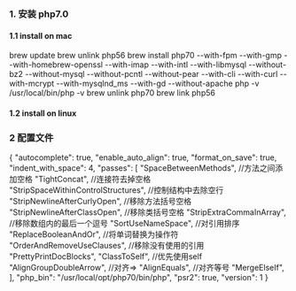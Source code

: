 ### 1. 安装 php7.0 

#### 1.1  install on mac 
brew update
brew unlink php56
brew install php70 --with-fpm --with-gmp --with-homebrew-openssl --with-imap --with-intl --with-libmysql --without-bz2 --without-mysql --without-pcntl --without-pear --with-cli --with-curl --with-mcrypt --with-mysqlnd_ms --with-gd --without-apache
php -v
/usr/local/bin/php -v
brew unlink php70
brew link php56

#### 1.2 install on linux

### 2 配置文件
{
	"autocomplete": true,
	"enable_auto_align": true,
	"format_on_save": true,
	"indent_with_space": 4,
	"passes":
	[
		"SpaceBetweenMethods",              //方法之间添加空格
		"TightConcat",                      //连接符去掉空格
		"StripSpaceWithinControlStructures", //控制结构中去除空行
		"StripNewlineAfterCurlyOpen",    //移除方法括号空格
		"StripNewlineAfterClassOpen",   //移除类括号空格
		"StripExtraCommaInArray",       //移除数组内的最后一个逗号
		"SortUseNameSpace",             //对引用排序 
		"ReplaceBooleanAndOr",          //将单词替换为操作符
		"OrderAndRemoveUseClauses",  //移除没有使用的引用
		"PrettyPrintDocBlocks",
		"ClassToSelf",          //优先使用self
		"AlignGroupDoubleArrow", //对齐=>
		"AlignEquals", //对齐等号
		"MergeElseIf",
	],
	"php_bin": "/usr/local/opt/php70/bin/php", 
	"psr2": true,
	"version": 1
}
